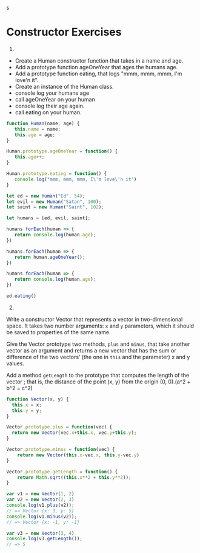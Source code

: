 s
# Constructor Exercises

1.
  * Create a Human constructor function that takes in a name and age.
  * Add a prototype function ageOneYear that ages the humans age.
  * Add a prototype function eating, that logs "mmm, mmm, mmm, I'm love'n it".
  * Create an instance of the Human class.
  * console log your humans age
  * call ageOneYear on your human
  * console log their age again.
  * call eating on your human.
 ```js
 function Human(name, age) {
 	this.name = name;
 	this.age = age;
 }

 Human.prototype.ageOneYear = function() {
 	this.age++;
 }

 Human.prototype.eating = function() {
 	console.log("mmm, mmm, mmm, I\'m love\'n it")
 }

 let ed = new Human("Ed", 54);
 let evil = new Human("Satan", 100);
 let saint = new Human("Saint", 102);

 let humans = [ed, evil, saint];

 humans.forEach(human => {
 	return console.log(human.age);
 })

 humans.forEach(human => {
 	return human.ageOneYear();
 })

 humans.forEach(human => {
 	return console.log(human.age);
 })

 ed.eating()
 ```
2.
Write a constructor Vector that represents a vector in two-dimensional space.
It takes two number arguments: `x` and `y` parameters, which it should be saved to properties of the same name.

Give the Vector prototype two methods, `plus` and `minus`, that take another vector as an argument and
returns a new vector that has the sum or difference of the two vectors’ (the one in `this` and the parameter) x and y values.

Add a method `getLength` to the prototype that computes the length of the vector ;
that is, the distance of the point (x, y) from the origin (0, 0).(a^2 + b^2 = c^2)
```js
function Vector(x, y) {
  this.x = x;
  this.y = y;
}

Vector.prototype.plus = function(vec) {
  return new Vector(vec.x+this.x, vec.y+this.y);
}

Vector.prototype.minus = function(vec) {
	return new Vector(this.x-vec.x, this.y-vec.y)
}

Vector.prototype.getLength = function() {
	return Math.sqrt((this.x**2 + this.y**2));
}
```
```js
var v1 = new Vector(1, 2)
var v2 = new Vector(2, 3)
console.log(v1.plus(v2));
// => Vector {x: 3, y: 5}
console.log(v1.minus(v2));
// => Vector {x: -1, y: -1}

var v3 = new Vector(3, 4)
console.log(v3.getLength());
// => 5
```
